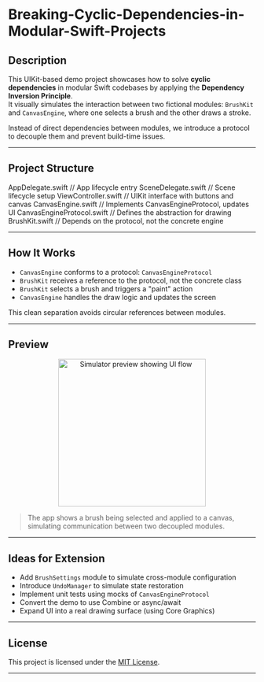 # Breaking-Cyclic-Dependencies-in-Modular-Swift-Projects
## Description

This UIKit-based demo project showcases how to solve **cyclic dependencies** in modular Swift codebases by applying the **Dependency Inversion Principle**.  
It visually simulates the interaction between two fictional modules: `BrushKit` and `CanvasEngine`, where one selects a brush and the other draws a stroke.

Instead of direct dependencies between modules, we introduce a protocol to decouple them and prevent build-time issues.

---

## Project Structure

AppDelegate.swift // App lifecycle entry
SceneDelegate.swift // Scene lifecycle setup
ViewController.swift // UIKit interface with buttons and canvas
CanvasEngine.swift // Implements CanvasEngineProtocol, updates UI
CanvasEngineProtocol.swift // Defines the abstraction for drawing
BrushKit.swift // Depends on the protocol, not the concrete engine

---

## How It Works

- `CanvasEngine` conforms to a protocol: `CanvasEngineProtocol`
- `BrushKit` receives a reference to the protocol, not the concrete class
- `BrushKit` selects a brush and triggers a "paint" action
- `CanvasEngine` handles the draw logic and updates the screen

This clean separation avoids circular references between modules.

---

## Preview

<p align="center">
  <img src="preview-simulator.gif" alt="Simulator preview showing UI flow" width="300"/>
</p>

> The app shows a brush being selected and applied to a canvas, simulating communication between two decoupled modules.

---

## Ideas for Extension

- Add `BrushSettings` module to simulate cross-module configuration
- Introduce `UndoManager` to simulate state restoration
- Implement unit tests using mocks of `CanvasEngineProtocol`
- Convert the demo to use Combine or async/await
- Expand UI into a real drawing surface (using Core Graphics)

---

## License

This project is licensed under the [MIT License](LICENSE).

---
